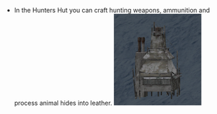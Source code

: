 - In the Hunters Hut you can craft hunting weapons, ammunition and process animal hides into leather.
![](../assets/images/huntershut.png)